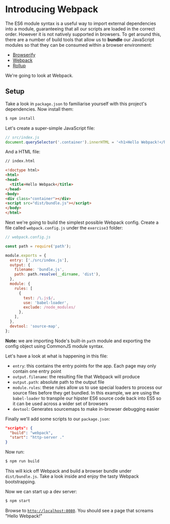 # Introducing Webpack

The ES6 module syntax is a useful way to import external dependencies into a module, guaranteeing that all our scripts
are loaded in the correct order. However it is not natively supported in browsers. To get around this, there are a 
number of build tools that allow us to **bundle** our JavaScript modules so that they can be consumed within a browser 
environment:

- [Browserify](http://browserify.org/)
- [Webpack](https://webpack.js.org/)
- [Rollup](https://rollupjs.org/)

We're going to look at Webpack.

## Setup

Take a look in `package.json` to familiarise yourself with this project's dependencies. Now install them:

```bash
$ npm install
```

Let's create a super-simple JavaScript file:

```js
// src/index.js
document.querySelector('.container').innerHTML = '<h1>Hello Webpack!</h1>'
```

And a HTML file:

```html
// index.html

<!doctype html>
<html>
<head>
  <title>Hello Webpack</title>
</head>
<body>
<div class="container"></div>
<script src="dist/bundle.js"></script>
</body>
</html>

```

Next we're going to build the simplest possible Webpack config. Create a file called `webpack.config.js` under the
`exercise3` folder:

```js
// webpack.config.js

const path = require('path');

module.exports = {
  entry: ['./src/index.js'],
  output: {
    filename: 'bundle.js',
    path: path.resolve(__dirname, 'dist'),
  },
  module: {
    rules: [
      {
        test: /\.js$/,
        use: 'babel-loader',
        exclude: /node_modules/
      },
    ],
  },
  devtool: 'source-map',
};

```

**Note:** we are importing Node's built-in `path` module and exporting the config object using CommonJS module syntax.

Let's have a look at what is happening in this file:

- `entry`: this contains the entry points for the app. Each page may only contain one entry point
- `output.filename`: the resulting file that Webpack will produce
- `output.path`: absolute path to the output file
- `module.rules`: these rules allow us to use special loaders to process our source files before they get bundled. In
this example, we are using the `babel-loader` to transpile our hipster ES6 source code back into ES5 so it can be used
across a wider set of browsers
- `devtool`: Generates sourcemaps to make in-browser debugging easier

Finally we'll add some scripts to our `package.json`:

```json
"scripts": {
  "build": "webpack",
  "start": "http-server ."
}
```

Now run:

```bash
$ npm run build
```

This will kick off Webpack and build a browser bundle under `dist/bundle.js`. Take a look inside and enjoy the tasty
Webpack bootstrapping.

Now we can start up a dev server:

```bash
$ npm start
```

Browse to [`http://localhost:8080`](http://localhost:8080). You should see a page that screams "Hello Webpack!"
